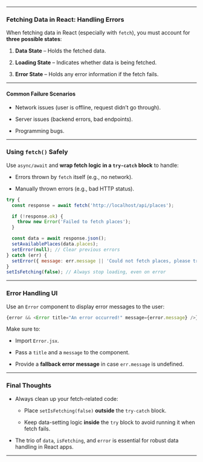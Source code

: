 
---

### Fetching Data in React: Handling Errors

When fetching data in React (especially with `fetch`), you must account for **three possible states**:

1. **Data State** – Holds the fetched data.
    
2. **Loading State** – Indicates whether data is being fetched.
    
3. **Error State** – Holds any error information if the fetch fails.
    

---

#### Common Failure Scenarios

- Network issues (user is offline, request didn’t go through).
    
- Server issues (backend errors, bad endpoints).
    
- Programming bugs.
    

---

### Using `fetch()` Safely

Use `async/await` and **wrap fetch logic in a `try-catch` block** to handle:

- Errors thrown by `fetch` itself (e.g., no network).
    
- Manually thrown errors (e.g., bad HTTP status).
    

```js
try {
  const response = await fetch('http://localhost/api/places');

  if (!response.ok) {
    throw new Error('Failed to fetch places');
  }

  const data = await response.json();
  setAvailablePlaces(data.places);
  setError(null); // Clear previous errors
} catch (err) {
  setError({ message: err.message || 'Could not fetch places, please try again later.' });
}
setIsFetching(false); // Always stop loading, even on error
```

---

### Error Handling UI

Use an `Error` component to display error messages to the user:

```js
{error && <Error title="An error occurred!" message={error.message} />}
```

Make sure to:

- Import `Error.jsx`.
    
- Pass a `title` and a `message` to the component.
    
- Provide a **fallback error message** in case `err.message` is undefined.
    

---

### Final Thoughts

- Always clean up your fetch-related code:
    
    - Place `setIsFetching(false)` **outside** the `try-catch` block.
        
    - Keep data-setting logic **inside** the `try` block to avoid running it when fetch fails.
        
- The trio of `data`, `isFetching`, and `error` is essential for robust data handling in React apps.
    

---
